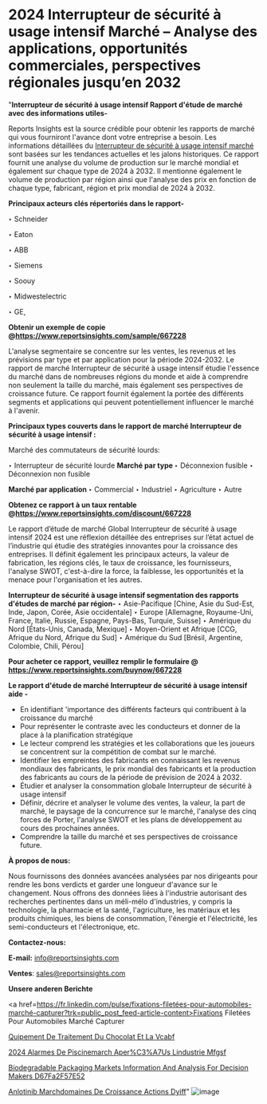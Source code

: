 # 2024 Interrupteur de sécurité à usage intensif Marché – Analyse des applications, opportunités commerciales, perspectives régionales jusqu’en 2032

"<strong>Interrupteur de sécurité à usage intensif Rapport d'étude de marché avec des informations utiles-</strong>

Reports Insights est la source crédible pour obtenir les rapports de marché qui vous fourniront l'avance dont votre entreprise a besoin. Les informations détaillées du <a href=https://www.reportsinsights.com/sample/667228>Interrupteur de sécurité à usage intensif marché</a> sont basées sur les tendances actuelles et les jalons historiques. Ce rapport fournit une analyse du volume de production sur le marché mondial et également sur chaque type de 2024 à 2032. Il mentionne également le volume de production par région ainsi que l'analyse des prix en fonction de chaque type, fabricant, région et prix mondial de 2024 à 2032.

<b>Principaux acteurs clés répertoriés dans le rapport-</b>

‣ Schneider

‣ Eaton

‣ ABB

‣ Siemens

‣ Soouy

‣ Midwestelectric

‣ GE,

<strong><b>Obtenir un exemple de copie @</b></strong><a href=https://www.reportsinsights.com/sample/667228><strong><b>https://www.reportsinsights.com/sample/667228</b></strong></a>

L'analyse segmentaire se concentre sur les ventes, les revenus et les prévisions par type et par application pour la période 2024-2032. Le rapport de marché Interrupteur de sécurité à usage intensif étudie l'essence du marché dans de nombreuses régions du monde et aide à comprendre non seulement la taille du marché, mais également ses perspectives de croissance future. Ce rapport fournit également la portée des différents segments et applications qui peuvent potentiellement influencer le marché à l'avenir.

<strong>Principaux types couverts dans le rapport de marché Interrupteur de sécurité à usage intensif :</strong>

Marché des commutateurs de sécurité lourds:

‣  Interrupteur de sécurité lourde <strong> Marché <strong> par type </strong> </strong>
‣ Déconnexion fusible
‣ Déconnexion non fusible

<strong>Marché par application </strong>
‣ Commercial
‣ Industriel
‣ Agriculture
‣ Autre

<strong><b>Obtenez ce rapport à un taux rentable @</b></strong><a href=https://www.reportsinsights.com/discount/667228><strong><b>https://www.reportsinsights.com/discount/667228</b></strong></a>

Le rapport d’étude de marché Global Interrupteur de sécurité à usage intensif 2024 est une réflexion détaillée des entreprises sur l’état actuel de l’industrie qui étudie des stratégies innovantes pour la croissance des entreprises. Il définit également les principaux acteurs, la valeur de fabrication, les régions clés, le taux de croissance, les fournisseurs, l'analyse SWOT, c'est-à-dire la force, la faiblesse, les opportunités et la menace pour l'organisation et les autres.

<strong>Interrupteur de sécurité à usage intensif segmentation des rapports d'études de marché par région-</strong>
‣ Asie-Pacifique [Chine, Asie du Sud-Est, Inde, Japon, Corée, Asie occidentale]
‣ Europe [Allemagne, Royaume-Uni, France, Italie, Russie, Espagne, Pays-Bas, Turquie, Suisse]
‣ Amérique du Nord [États-Unis, Canada, Mexique]
‣ Moyen-Orient et Afrique [CCG, Afrique du Nord, Afrique du Sud]
‣ Amérique du Sud [Brésil, Argentine, Colombie, Chili, Pérou]

<strong>Pour acheter ce rapport, veuillez remplir le formulaire @   <a href=https://www.reportsinsights.com/buynow/667228>https://www.reportsinsights.com/buynow/667228</a></strong>

<strong>Le rapport d'étude de marché Interrupteur de sécurité à usage intensif aide -</strong>
<ul>
  <li>En identifiant 'importance des différents facteurs qui contribuent à la croissance du marché</li>
  <li>Pour représenter le contraste avec les conducteurs et donner de la place à la planification stratégique</li>
  <li>Le lecteur comprend les stratégies et les collaborations que les joueurs se concentrent sur la compétition de combat sur le marché.</li>
  <li>Identifier les empreintes des fabricants en connaissant les revenus mondiaux des fabricants, le prix mondial des fabricants et la production des fabricants au cours de la période de prévision de 2024 à 2032.</li>
  <li>Étudier et analyser la consommation globale Interrupteur de sécurité à usage intensif</li>
  <li>Définir, décrire et analyser le volume des ventes, la valeur, la part de marché, le paysage de la concurrence sur le marché, l'analyse des cinq forces de Porter, l'analyse SWOT et les plans de développement au cours des prochaines années.</li>
  <li>Comprendre la taille du marché et ses perspectives de croissance future.</li>
</ul>
<strong>À propos de nous:</strong>

Nous fournissons des données avancées analysées par nos dirigeants pour rendre les bons verdicts et garder une longueur d'avance sur le changement. Nous offrons des données liées à l'industrie autorisant des recherches pertinentes dans un méli-mélo d'industries, y compris la technologie, la pharmacie et la santé, l'agriculture, les matériaux et les produits chimiques, les biens de consommation, l'énergie et l'électricité, les semi-conducteurs et l'électronique, etc.

<strong>Contactez-nous:</strong>

<strong>E-mail:</strong> <a href=mailto:info@reportsinsights.com>info@reportsinsights.com</a>

<strong>Ventes</strong>: <a href=mailto:sales@reportsinsights.com>sales@reportsinsights.com</a>

<strong>Unsere anderen Berichte</strong>

<a href=https://fr.linkedin.com/pulse/fixations-filetées-pour-automobiles-marché-capturer?trk=public_post_feed-article-content>Fixations Filetées Pour Automobiles Marché Capturer</a>

<a href=https://www.linkedin.com/pulse/%C3%A9quipement-de-traitement-du-chocolat-et-la-vcabf/>Quipement De Traitement Du Chocolat Et La Vcabf</a>

<a href=https://www.linkedin.com/pulse/2024-alarmes-de-piscinemarch%C3%A9-aper%C3%A7us-lindustrie-mfgsf/>2024 Alarmes De Piscinemarch Aper%C3%A7Us Lindustrie Mfgsf</a>

<a href=https://medium.com/@anuradhapatil5375484/biodegradable-packaging-markets-information-and-analysis-for-decision-makers-d67fa2f57e52>Biodegradable Packaging Markets Information And Analysis For Decision Makers D67Fa2F57E52</a>

<a href=https://www.linkedin.com/pulse/anlotinib-march%C3%A9domaines-de-croissance-actions-dyiff/>Anlotinib Marchdomaines De Croissance Actions Dyiff</a>"
![image](https://github.com/daminid12/RImarketgrowth/assets/158430485/f6aa4c16-95e8-42b2-8201-2653180df2fc)
